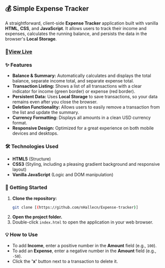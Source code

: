 ## 💰 Simple Expense Tracker

A straightforward, client-side **Expense Tracker** application built with vanilla **HTML**, **CSS**, and **JavaScript**. It allows users to track their income and expenses, calculates the running balance, and persists the data in the browser's **Local Storage**.

### 🚀[View Live](https://nhallecn.github.io/Expense-tracker/)

### ✨ Features

  * **Balance & Summary:** Automatically calculates and displays the total balance, separate income total, and separate expense total.
  * **Transaction Listing:** Shows a list of all transactions with a clear indicator for income (green border) or expense (red border).
  * **Persistent Data:** Uses **Local Storage** to save transactions, so your data remains even after you close the browser.
  * **Deletion Functionality:** Allows users to easily remove a transaction from the list and update the summary.
  * **Currency Formatting:** Displays all amounts in a clean USD currency format.
  * **Responsive Design:** Optimized for a great experience on both mobile devices and desktops.

### 🛠️ Technologies Used

  * **HTML5** (Structure)
  * **CSS3** (Styling, including a pleasing gradient background and responsive layout)
  * **Vanilla JavaScript** (Logic and DOM manipulation)

### 🚀 Getting Started

1.  **Clone the repository:**
    ```bash
    git clone [(https://github.com/nHallecn/Expense-tracker)]
    ```
2.  **Open the project folder.**
3.  Double-click `index.html` to open the application in your web browser.

### 💡 How to Use

  * To add **Income**, enter a positive number in the **Amount** field (e.g., `100`).
  * To add an **Expense**, enter a negative number in the **Amount** field (e.g., `-50`).
  * Click the **'x'** button next to a transaction to delete it.
